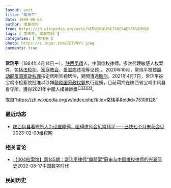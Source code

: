 ```yaml
---
layout: post
title: "常玮平"
date: 1989-06-04
author: 维基百科
from: https://zh.wikipedia.org/wiki/%E5%B8%B8%E7%8E%AE%E5%B9%B3
tags: [ 常玮平, 维基百科 ]
categories: [ 常玮平 ]
photo: https://i.imgur.com/IET7NYh.jpeg
comments: true
---
```

<div class="mw-parser-output">
<p><b>常玮平</b>（1984年4月14日<span class="useeditintro" title="Template:BLP editintro">－</span>），<a href="/wiki/%E9%99%95%E8%A5%BF" class="mw-redirect" title="陕西">陕西</a><a href="/wiki/%E5%87%A4%E7%BF%94" class="mw-redirect" title="凤翔">凤翔</a>人，中国维权律师。多次代理敏感人权案件，包括<a href="/wiki/%E6%B3%95%E8%BD%AE%E5%8A%9F" title="法轮功">法轮功</a>、<a href="/wiki/%E5%AE%B6%E5%BA%AD%E6%95%99%E4%BC%9A" class="mw-redirect" title="家庭教会">家庭教会</a>、<a href="/wiki/%E6%84%9B%E6%BB%8B%E7%97%85" class="mw-redirect" title="愛滋病">愛滋病</a>歧视等议题，。2020年10月，常玮平被控<a href="/wiki/%E7%85%BD%E5%8A%A8%E9%A2%A0%E8%A6%86%E5%9B%BD%E5%AE%B6%E6%94%BF%E6%9D%83%E7%BD%AA" title="煽动颠覆国家政权罪">煽动颠覆国家政权罪</a>指定居所监视居住，期間遭遇<a href="/wiki/%E9%85%B7%E5%88%91" title="酷刑">酷刑</a>。2021年4月7日，常玮平被宝鸡市检察院批准以涉嫌<a href="/wiki/%E9%A2%A0%E8%A6%86%E5%9B%BD%E5%AE%B6%E6%94%BF%E6%9D%83%E7%BD%AA" title="颠覆国家政权罪">颠覆国家政权罪</a>执行逮捕，目前羁押在陕西省宝鸡市凤县看守所。獲得2021年中國人權律師獎<sup id="cite_ref-1" class="reference"><a href="#cite_note-1">[1]</a></sup><sup id="cite_ref-2" class="reference"><a href="#cite_note-2">[2]</a></sup><sup id="cite_ref-3" class="reference"><a href="#cite_note-3">[3]</a></sup>。
</p>
</div><!--esi <esi:include src="/esitest-fa8a495983347898/content" /> --><noscript><img src="//zh.wikipedia.org/wiki/Special:CentralAutoLogin/start?type=1x1" alt="" title="" width="1" height="1" style="border: none; position: absolute;"></noscript>
<div class="printfooter" data-nosnippet="">取自“<a dir="ltr" href="https://zh.wikipedia.org/w/index.php?title=常玮平&amp;oldid=75106128">https://zh.wikipedia.org/w/index.php?title=常玮平&amp;oldid=75106128</a>”</div><div id="recent-news"><h3>最近动态</h3><ul><li><a href="https://nodebe4.github.io/waimei/2023-02-09/%E9%99%95%E8%A5%BF%E5%87%A4%E5%8E%BF%E7%9C%8B%E5%AE%88%E6%89%80%E4%BA%BA%E4%B8%BA%E8%AE%BE%E7%BD%AE%E9%9A%9C%E7%A2%8D-%E9%98%BB%E7%A2%8D%E5%BE%8B%E5%B8%88%E4%BC%9A%E8%A7%81%E5%B8%B8%E7%8E%AE%E5%B9%B3-%E5%B7%B2%E5%BF%AB%E4%B8%83%E4%B8%AA%E6%9C%88%E6%9C%AA%E8%8E%B7%E4%BC%9A%E8%A7%81" title="陕西凤县看守所人为设置障碍，阻碍律师会见常玮平——已快七个月未获会见—— （维权网信息中心报道）2023年2月9日，本网获悉：羁押在陕西凤县看守所的人权律师常玮平遭看守所人为设置障碍——律师会见...">陕西凤县看守所人为设置障碍，阻碍律师会见常玮平——已快七个月未获会见</a><time>2023-02-09</time><a class="tag">维权网</a></li>
</ul></div><div id="open-opinion"><h3>相关言论</h3><ul><li><a href="https://nodebe4.github.io/opinion/2022-08-17/404%E6%A1%A3%E6%A1%88%E9%A6%86-%E7%AC%AC145%E6%9C%9F-%E5%B8%B8%E7%8E%AE%E5%B9%B3%E5%BE%8B%E5%B8%88-%E7%85%BD%E9%A2%A0%E6%A1%88-%E5%BA%AD%E5%AE%A1%E4%B8%8E%E4%B8%AD%E5%9B%BD%E7%BB%B4%E6%9D%83%E5%BE%8B%E5%B8%88%E7%9A%84%E5%85%B4%E8%A1%B0%E7%AE%80%E5%8F%B2/" title="中国数字时代">【404档案馆】第145期：常玮平律师“煽颠案”庭审与中国维权律师的兴衰简史</a><time>2022-08-17</time><a class="tag">中国数字时代</a></li>
</ul></div><div id="mjls-record"><h3>民间历史</h3><ul></ul></div>
